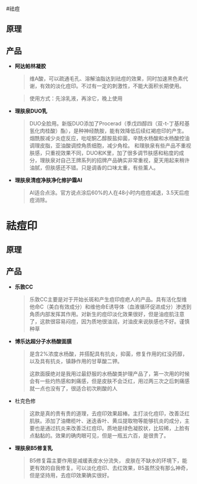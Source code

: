 #祛痘

## 原理



## 产品

- **阿达帕林凝胶**

  > 维A酸，可以疏通毛孔、溶解油脂达到祛痘的效果，同时加速黑色素代谢，有效的淡化痘印。不过有一定的刺激性，不能大面积长期使用。

  > 使用方式：先涂乳液，再涂它，晚上使用
  
- **理肤泉DUO乳**

  > DUO全脸用。新版DUO添加了Procerad（季戊四醇四（双-t-丁基羟基氢化肉桂酸）酯），是种神经酰胺，能有效降低后续红褐痘印的产生。烟酰胺减少炎症反应，吡啶酮乙醇胺盐抑菌，辛酰水杨酸和水杨酸控油调理皮脂，亚油酸调控角质细胞，减少角栓。
  > 和理肤泉有些产品不重视肤感，只重视效果不同，DUO和K里，加了很多调节肤感和粘度的成分，理肤泉对自己王牌系列的招牌产品确实非常重视，夏天用起来稍许油腻，但肤感还不错。只是调香的口味太重，有些薰人。

- **理肤泉清痘净肤净化修护霜AI**

  > AI适合点涂。官方说点涂后60%的人在48小时内痘痘减退，3.5天后痘痘消除。

# 祛痘印

## 原理



## 产品

- **乐敦CC**

  > 乐敦CC主要是对于开始长斑和产生痘印痘疤人的产品。具有活化型维他命C（美白有效成分）和维他命E诱导体（血液循环促进成分）渗透到角质内部发挥其作用。对新生的痘印淡化效果很好，但是油痘肌注意了，这款很容易闷痘，因为质地很油润，对油皮来说肤感也不好。谨慎种草

- **博乐达超分子水杨酸面膜**

  > 是含2%浓度水杨酸，并搭配具有抗炎，抑菌，修复作用的红没药醇，以及具有抗炎，镇静作用的甘草酸二钾。
  >
  > 这款面膜绝对是我用过最舒服的水杨酸类护理产品了，第一次用的时候会有一些灼热感和刺痛感，但是皮肤不会泛红，用过两三次之后刺痛感就一点也没有了，很适合初次刷酸的人

- 杜克色修

  > 这款是真的贵有贵的道理，去痘印效果超棒。主打淡化痘印，改善泛红肌肤。添加了油橄榄叶、迷迭香叶、黄瓜提取物等能够抗炎的成分，主要也是通过抗炎来改善泛红痘印。质地是绿色凝胶状，比较稀，上脸有点黏黏的。效果的确肉眼可见，但是一瓶五六百，是很贵了。

- **理肤泉B5修复乳**

  > B5修复霜主要作用是减缓表皮水分流失， 皮肤在不缺水的环境下，能更有效的自我修复。可以淡化痘印、去红效果，B5虽然没有那么神奇，但是坚持用，去痘印效果确实很好。
